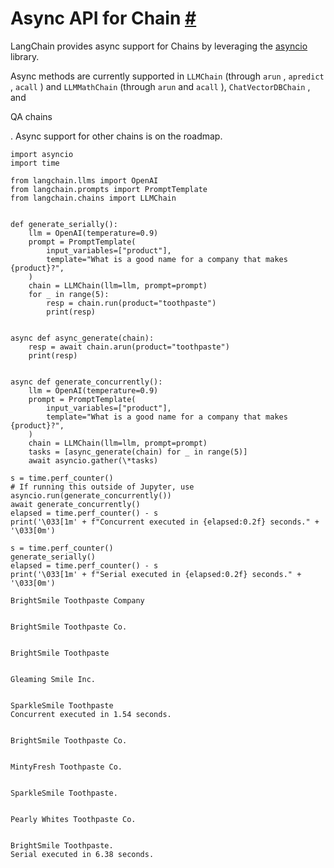 


 Async API for Chain
 [#](#async-api-for-chain "Permalink to this headline")
=============================================================================



 LangChain provides async support for Chains by leveraging the
 [asyncio](https://docs.python.org/3/library/asyncio) 
 library.
 



 Async methods are currently supported in
 `LLMChain`
 (through
 `arun`
 ,
 `apredict`
 ,
 `acall`
 ) and
 `LLMMathChain`
 (through
 `arun`
 and
 `acall`
 ),
 `ChatVectorDBChain`
 , and
 
 QA chains
 
 . Async support for other chains is on the roadmap.
 







```
import asyncio
import time

from langchain.llms import OpenAI
from langchain.prompts import PromptTemplate
from langchain.chains import LLMChain


def generate_serially():
    llm = OpenAI(temperature=0.9)
    prompt = PromptTemplate(
        input_variables=["product"],
        template="What is a good name for a company that makes {product}?",
    )
    chain = LLMChain(llm=llm, prompt=prompt)
    for _ in range(5):
        resp = chain.run(product="toothpaste")
        print(resp)


async def async_generate(chain):
    resp = await chain.arun(product="toothpaste")
    print(resp)


async def generate_concurrently():
    llm = OpenAI(temperature=0.9)
    prompt = PromptTemplate(
        input_variables=["product"],
        template="What is a good name for a company that makes {product}?",
    )
    chain = LLMChain(llm=llm, prompt=prompt)
    tasks = [async_generate(chain) for _ in range(5)]
    await asyncio.gather(\*tasks)

s = time.perf_counter()
# If running this outside of Jupyter, use asyncio.run(generate_concurrently())
await generate_concurrently()
elapsed = time.perf_counter() - s
print('\033[1m' + f"Concurrent executed in {elapsed:0.2f} seconds." + '\033[0m')

s = time.perf_counter()
generate_serially()
elapsed = time.perf_counter() - s
print('\033[1m' + f"Serial executed in {elapsed:0.2f} seconds." + '\033[0m')

```








```
BrightSmile Toothpaste Company


BrightSmile Toothpaste Co.


BrightSmile Toothpaste


Gleaming Smile Inc.


SparkleSmile Toothpaste
Concurrent executed in 1.54 seconds.


BrightSmile Toothpaste Co.


MintyFresh Toothpaste Co.


SparkleSmile Toothpaste.


Pearly Whites Toothpaste Co.


BrightSmile Toothpaste.
Serial executed in 6.38 seconds.

```







